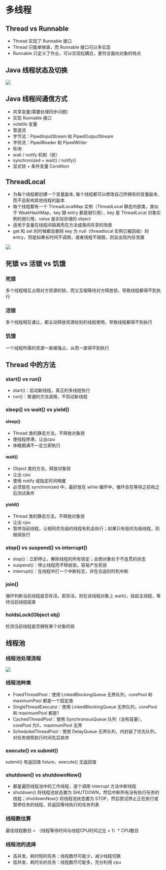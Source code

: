 # 多线程
## Thread vs Runnable
- Thread 实现了 Runnable 接口
- Thread 只能单继承，而 Runnable 接口可以多实现
- Runnable 只定义了作业，可以实现松耦合，更符合面向对象的特点

## Java 线程状态及切换
![](http://zia-wiki.oss-cn-hangzhou.aliyuncs.com/18-11-3/30718057.jpg)

## Java 线程间通信方式
- 共享变量(需要处理同步问题)
 - 实现 Runnable 接口
 - volatile 变量
- 管道流
 - 字节流：PipedInputStream 和 PipedOutputStream
 - 字符流：PipedReader 和 PipedWriter
- 轮询
- wait / notify 机制（锁）
 - synchronized + wait() / notify()
 - 显式锁 + 条件变量 Condition

## ThreadLocal
- 为每个线程都创建一个变量副本, 每个线程都可以修改自己所拥有的变量副本, 而不会影响其他线程的副本
- 每个线程都有一个 ThreadLocalMap 实例（ThreadLocal 静态内部类，类似于 WeakHashMap，key 跟 entry 都是弱引用），key 是 ThreadLocal 对象实例的弱引用，value 是实际存储的 object
- 适用于变量在线程间隔离而在方法或类间共享的场景
- get 和 set 的时候都会删除 key 为 null（threadlocal 实例已被回收）的 entry，但是如果长时间不调用，或者线程不销毁，则会出现内存泄漏

![](http://zia-wiki.oss-cn-hangzhou.aliyuncs.com/18-11-3/18559685.jpg)

## 死锁 vs 活锁 vs 饥饿
### 死锁
多个线程相互占用对方资源的锁，而又互相等待对方释放锁，导致线程都得不到执行

### 活锁
多个线程相互谦让，都主动释放资源给别的线程使用，导致线程都得不到执行

### 饥饿
一个线程所需的资源一直被强占，从而一直得不到执行

## Thread 中的方法
### start() vs run()
- start()：启动新线程，真正的多线程执行
- run()：普通的方法调用，不启动新线程

### sleep() vs wait() vs yield()
#### sleep()
- Thread 类的静态方法，不释放对象锁
- 使线程停滞，让出cpu
- 休眠期满不一定立即执行

#### wait()
- Object 类的方法，释放对象锁
- 让出 cpu
- 使用 notify 或指定时间唤醒
- 必须放在 synchronized 中，最好放在 while 循环中，循环会在等待之前和之后测试条件

#### yield()
- Thread 类的静态方法，不释放对象锁
- 让出 cpu
- 暂停当前线程，让相同优先级的线程有机会执行；如果只有低优先级线程，则继续执行

### stop() vs suspend() vs interrupt()
- stop()：立即停止，解除线程的所有锁定；会使对象处于不连贯的状态
- suspend()：停止线程而不释放锁，容易产生死锁
- interrupt()：在线程中打一个中断标志，并在合适的时机中断

### join()
循环判断当前线程是否存活，若存活，则在该线程对象上 wait()，挂起主线程，等待当前线程结束

### holdsLock(Object obj)
检测当前线程是否拥有某个对象的锁

## 线程池
### 线程池处理流程
![](http://zia-wiki.oss-cn-hangzhou.aliyuncs.com/18-11-3/29100893.jpg)

### 线程池种类
- FixedThreadPool：使用 LinkedBlockingQueue 无界队列，corePool 和 maximumPool 都是一个固定值
- SingleThreadExecutor：使用 LinkedBlockingQueue 无界队列，corePool 和 maximumPool 都是1
- CachedThreadPool：使用 SynchronousQueue 队列（没有容量），corePool 为0，maximumPool 无界
- ScheduledThreadPool：使用 DelayQueue 无界队列，内封装了优先队列，对任务按照执行时间先后排序

### execute() vs submit()
submit() 有返回值 future，execute() 无返回值

### shutdown() vs shutdownNow()
- 都是遍历线程池中的工作线程，逐个调用 interrupt 方法中断线程
- shutdown() 将线程池状态置为 SHUTDOWN，然后中断所有没有执行任务的线程；shutdownNow() 将线程池状态置为 STOP，然后尝试停止正在执行或暂停任务的线程，并返回等待执行的任务列表

### 线程数估算
最佳线程数目 = （线程等待时间与线程CPU时间之比 + 1）* CPU数目

### 线程池的选择
- 高并发、耗时短的任务：线程数尽可能少，减少线程切换
- 低并发、耗时长的任务：线程数尽可能多，充分利用 cpu